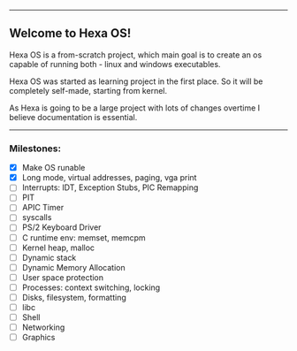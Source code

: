 
---

## Welcome to Hexa OS!

Hexa OS is a from-scratch project, which main goal is to create an os capable of running both - linux and windows executables.

Hexa OS was started as learning project in the first place. So it will be completely self-made, starting from kernel.

As Hexa is going to be a large project with lots of changes overtime I believe documentation is essential.

---

### Milestones:
 - [x] Make OS runable
 - [x] Long mode, virtual addresses, paging, vga print
 - [ ] Interrupts: IDT, Exception Stubs, PIC Remapping
 - [ ] PIT
 - [ ] APIC Timer
 - [ ] syscalls
 - [ ] PS/2 Keyboard Driver
 - [ ] C runtime env: memset, memcpm
 - [ ] Kernel heap, malloc
 - [ ] Dynamic stack
 - [ ] Dynamic Memory Allocation
 - [ ] User space protection
 - [ ] Processes: context switching, locking
 - [ ] Disks, filesystem, formatting
 - [ ] libc
 - [ ] Shell
 - [ ] Networking
 - [ ] Graphics
